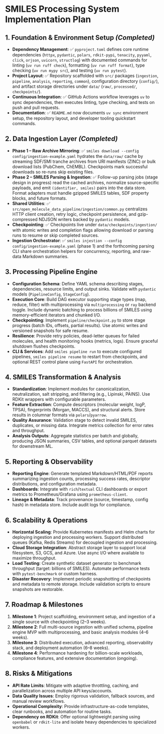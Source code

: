 # SMILES Processing System Implementation Plan

## 1. Foundation & Environment Setup *(Completed)*
- **Dependency Management**: ✅ `pyproject.toml` defines core runtime dependencies (`httpx`, `pydantic`, `polars`, `rdkit-pypi`, `tenacity`, `pyyaml`, `click`, `orjson`, `uvicorn`, `structlog`) with documented commands for linting (`uv run ruff check`), formatting (`uv run ruff format`), type checking (`uv run mypy src`), and testing (`uv run pytest`).
- **Project Layout**: ✅ Repository scaffolded with `src/` packages (`ingestion`, `pipeline`, `analysis`, `reporting`, `common`), configuration directory (`config/`), and artifact storage directories under `data/` (`raw/`, `processed/`, `checkpoints/`).
- **Continuous Integration**: ✅ GitHub Actions workflow leverages `uv` to sync dependencies, then executes linting, type checking, and tests on push and pull requests.
- **Documentation**: ✅ `README.md` now documents `uv sync` environment setup, the repository layout, and developer tooling quickstart commands.

## 2. Data Ingestion Layer *(Completed)*
- **Phase 1 – Raw Archive Mirroring**: ✅ `smiles download --config config/ingestion-example.yaml` hydrates the `data/raw/` cache by streaming SDF/SMI tranche archives from URI manifests (ZINC) or bulk download lists (PubChem, ChEMBL). Checkpoints mark successful downloads so re-runs skip existing files.
- **Phase 2 – SMILES Parsing & Ingestion**: ✅ Follow-up parsing jobs (stage design in progress) read the cached archives, normalize source-specific payloads, and emit `(identifier, smiles)` pairs into the data store. Format adapters must handle gzipped SMILES tables, SDF property blocks, and future formats.
- **Shared Utilities**: ✅ `src/open_molecule_data_pipeline/ingestion/common.py` centralizes HTTP client creation, retry logic, checkpoint persistence, and gzip-compressed NDJSON writers backed by `pydantic` models.
- **Checkpointing**: ✅ Checkpoints live under `data/checkpoints/ingestion/` with atomic writes and completion flags allowing download or parsing runs to resume or skip completed sources.
- **Ingestion Orchestrator**: ✅ `smiles injestion --config config/ingestion-example.yaml` (phase 1) and the forthcoming parsing CLI share orchestration helpers for concurrency, reporting, and raw-data Markdown summaries.

## 3. Processing Pipeline Engine
- **Configuration Schema**: Define YAML schema describing stages, dependencies, resource limits, and output sinks. Validate with `pydantic` models (`PipelineConfig`, `StageConfig`).
- **Execution Core**: Build DAG executor supporting stage types (map, reduce, filter) with multiprocessing via `multiprocessing` or `ray` backend toggle. Include dynamic batching to process billions of SMILES using memory-efficient iterators and chunked I/O.
- **Checkpointing**: Implement `pipeline/checkpoint.py` to store stage progress (batch IDs, offsets, partial results). Use atomic writes and versioned snapshots for safe resume.
- **Resilience**: Provide retry policies, dead-letter queues for failed molecules, and health monitoring hooks (metrics, logs). Ensure graceful shutdown flushes checkpoints.
- **CLI & Services**: Add `smiles pipeline run` to execute configured pipelines, `smiles pipeline resume` to restart from checkpoints, and optional REST control plane using `FastAPI` for orchestration.

## 4. SMILES Transformation & Analysis
- **Standardization**: Implement modules for canonicalization, neutralization, salt stripping, and filtering (e.g., Lipinski, PAINS). Use RDKit wrappers with configurable parameters.
- **Feature Extraction**: Compute descriptors (molecular weight, logP, TPSA), fingerprints (Morgan, MACCS), and structural alerts. Store results in columnar formats via `polars`/`pyarrow`.
- **Quality Assurance**: Validation stage to detect invalid SMILES, duplicates, or missing data. Integrate metrics collection for error rates and throughput.
- **Analysis Outputs**: Aggregate statistics per batch and globally, producing JSON summaries, CSV tables, and optional parquet datasets for downstream ML.

## 5. Reporting & Observability
- **Reporting Engine**: Generate templated Markdown/HTML/PDF reports summarizing ingestion counts, processing success rates, descriptor distributions, and configuration metadata.
- **Dashboards**: Integrate with `rich`/`textual` CLI dashboards or export metrics to Prometheus/Grafana using `prometheus-client`.
- **Lineage & Metadata**: Track provenance (source, timestamp, config hash) in metadata store. Include audit logs for compliance.

## 6. Scalability & Operations
- **Horizontal Scaling**: Provide Kubernetes manifests and Helm charts for deploying ingestion and processing workers. Support distributed queues (Kafka, Redis Streams) for decoupled ingestion and processing.
- **Cloud Storage Integration**: Abstract storage layer to support local filesystem, S3, GCS, and Azure. Use async I/O where available to maximize throughput.
- **Load Testing**: Create synthetic dataset generator to benchmark throughput (target: billions of SMILES). Automate performance tests with `pytest-benchmark` or custom harness.
- **Disaster Recovery**: Implement periodic snapshotting of checkpoints and metadata to remote storage. Include validation scripts to ensure snapshots are restorable.

## 7. Roadmap & Milestones
1. **Milestone 1**: Project scaffolding, environment setup, and ingestion of a single source with checkpointing (2–3 weeks).
2. **Milestone 2**: Full multi-source ingestion with unified schema, pipeline engine MVP with multiprocessing, and basic analysis modules (4–6 weeks).
3. **Milestone 3**: Distributed execution, advanced reporting, observability stack, and deployment automation (6–8 weeks).
4. **Milestone 4**: Performance hardening for billion-scale workloads, compliance features, and extensive documentation (ongoing).

## 8. Risks & Mitigations
- **API Rate Limits**: Mitigate with adaptive throttling, caching, and parallelization across multiple API keys/accounts.
- **Data Quality Issues**: Employ rigorous validation, fallback sources, and manual review workflows.
- **Operational Complexity**: Provide infrastructure-as-code templates, clear runbooks, and automation for routine tasks.
- **Dependency on RDKit**: Offer optional lightweight parsing using `openbabel` or `rdkit-lite` and isolate heavy dependencies to specialized workers.


